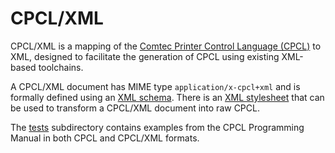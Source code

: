 CPCL/XML
========

CPCL/XML is a mapping of the [Comtec Printer Control Language
(CPCL)](https://www.zebra.com/us/en/support-downloads/knowledge-articles/cpcl-manual-for-zebra-mobile-printers.html)
to XML, designed to facilitate the generation of CPCL using existing
XML-based toolchains.

A CPCL/XML document has MIME type `application/x-cpcl+xml` and is
formally defined using an [XML schema](cpcl.xsd).  There is an [XML
stylesheet](cpcl.xslt) that can be used to transform a CPCL/XML
document into raw CPCL.

The [tests](tests/) subdirectory contains examples from the CPCL
Programming Manual in both CPCL and CPCL/XML formats.
